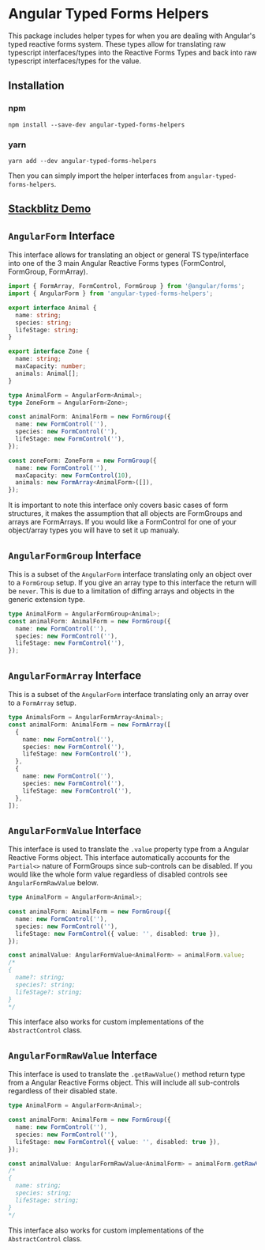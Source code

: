 # Angular Typed Forms Helpers

This package includes helper types for when you are dealing with Angular's typed reactive forms
system. These types allow for translating raw typescript interfaces/types into the Reactive Forms
Types and back into raw typescript interfaces/types for the value.

## Installation

### npm

`npm install --save-dev angular-typed-forms-helpers`

### yarn

`yarn add --dev angular-typed-forms-helpers`

Then you can simply import the helper interfaces from `angular-typed-forms-helpers`.

## [Stackblitz Demo](https://stackblitz.com/edit/angular-typed-forms-helpers-demo?file=src%2Fapp%2Fapp.component.ts)

## `AngularForm` Interface

This interface allows for translating an object or general TS type/interface into one of the 3 main
Angular Reactive Forms types (FormControl, FormGroup, FormArray).

```ts
import { FormArray, FormControl, FormGroup } from '@angular/forms';
import { AngularForm } from 'angular-typed-forms-helpers';

export interface Animal {
  name: string;
  species: string;
  lifeStage: string;
}

export interface Zone {
  name: string;
  maxCapacity: number;
  animals: Animal[];
}

type AnimalForm = AngularForm<Animal>;
type ZoneForm = AngularForm<Zone>;

const animalForm: AnimalForm = new FormGroup({
  name: new FormControl(''),
  species: new FormControl(''),
  lifeStage: new FormControl(''),
});

const zoneForm: ZoneForm = new FormGroup({
  name: new FormControl(''),
  maxCapacity: new FormControl(10),
  animals: new FormArray<AnimalForm>([]),
});
```

It is important to note this interface only covers basic cases of form structures, it makes the
assumption that all objects are FormGroups and arrays are FormArrays. If you would like a
FormControl for one of your object/array types you will have to set it up manualy.

## `AngularFormGroup` Interface

This is a subset of the `AngularForm` interface translating only an object over to a `FormGroup`
setup. If you give an array type to this interface the return will be `never`. This is due to a
limitation of diffing arrays and objects in the generic extension type.

```ts
type AnimalForm = AngularFormGroup<Animal>;
const animalForm: AnimalForm = new FormGroup({
  name: new FormControl(''),
  species: new FormControl(''),
  lifeStage: new FormControl(''),
});
```

## `AngularFormArray` Interface

This is a subset of the `AngularForm` interface translating only an array over to a `FormArray`
setup.

```ts
type AnimalsForm = AngularFormArray<Animal>;
const animalForm: AnimalForm = new FormArray([
  {
    name: new FormControl(''),
    species: new FormControl(''),
    lifeStage: new FormControl(''),
  },
  {
    name: new FormControl(''),
    species: new FormControl(''),
    lifeStage: new FormControl(''),
  },
]);
```

## `AngularFormValue` Interface

This interface is used to translate the `.value` property type from a Angular Reactive Forms object.
This interface automatically accounts for the `Partial<>` nature of FormGroups since sub-controls
can be disabled. If you would like the whole form value regardless of disabled controls see
`AngularFormRawValue` below.

```ts
type AnimalForm = AngularForm<Animal>;

const animalForm: AnimalForm = new FormGroup({
  name: new FormControl(''),
  species: new FormControl(''),
  lifeStage: new FormControl({ value: '', disabled: true }),
});

const animalValue: AngularFormValue<AnimalForm> = animalForm.value;
/*
{
  name?: string;
  species?: string;
  lifeStage?: string;
}
*/
```

This interface also works for custom implementations of the `AbstractControl` class.

## `AngularFormRawValue` Interface

This interface is used to translate the `.getRawValue()` method return type from a Angular Reactive
Forms object. This will include all sub-controls regardless of their disabled state.

```ts
type AnimalForm = AngularForm<Animal>;

const animalForm: AnimalForm = new FormGroup({
  name: new FormControl(''),
  species: new FormControl(''),
  lifeStage: new FormControl({ value: '', disabled: true }),
});

const animalValue: AngularFormRawValue<AnimalForm> = animalForm.getRawValue();
/*
{
  name: string;
  species: string;
  lifeStage: string;
}
*/
```

This interface also works for custom implementations of the `AbstractControl` class.
